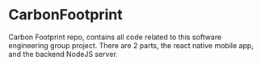 # CarbonFootprint

Carbon Footprint repo, contains all code related to this software engineering group project. There are 2 parts, the react native mobile app, and the backend NodeJS server.
